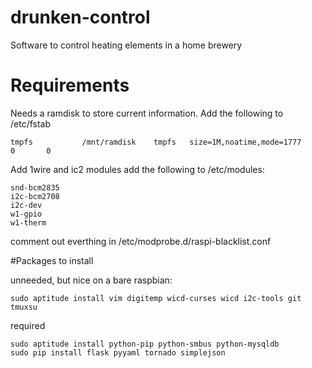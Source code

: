 drunken-control
===============

Software to control heating elements in a home brewery


Requirements
============

Needs a ramdisk to store current information. Add the following to /etc/fstab
```
tmpfs           /mnt/ramdisk    tmpfs   size=1M,noatime,mode=1777       0       0
```
Add 1wire and ic2 modules
  add the following to /etc/modules:
```
snd-bcm2835
i2c-bcm2708
i2c-dev
w1-gpio
w1-therm
```
  comment out everthing in /etc/modprobe.d/raspi-blacklist.conf
  
  
#Packages to install

unneeded, but nice on a bare raspbian:
```
sudo aptitude install vim digitemp wicd-curses wicd i2c-tools git tmuxsu
```
required
```
sudo aptitude install python-pip python-smbus python-mysqldb
sudo pip install flask pyyaml tornado simplejson
```

